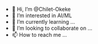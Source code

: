 - 👋 Hi, I’m @Chilet-Okeke
- 👀 I’m interested in AI/ML
- 🌱 I’m currently learning ...
- 💞️ I’m looking to collaborate on ...
- 📫 How to reach me ...

<!---
Chilet-Okeke/Chilet-Okeke is a ✨ special ✨ repository because its `README.md` (this file) appears on your GitHub profile.
You can click the Preview link to take a look at your changes.
--->
